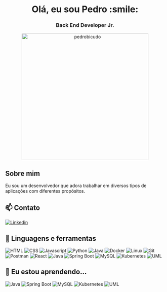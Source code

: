 <!--
**PedroBicudo/PedroBicudo** is a ✨ _special_ ✨ repository because its `README.md` (this file) appears on your GitHub profile.

Here are some ideas to get you started:

- 🔭 I’m currently working on ...
- 🌱 I’m currently learning ...
- 👯 I’m looking to collaborate on ...
- 🤔 I’m looking for help with ...
- 💬 Ask me about ...
- 📫 How to reach me: ...
- 😄 Pronouns: ...
- ⚡ Fun fact: ...
-->
<h1 align="center">Olá, eu sou Pedro :smile:</h1>
<h3 align="center">Back End Developer Jr.</h3>

<p align="center">
  <img width="400em" src="https://github-readme-stats.vercel.app/api?username=pedrobicudo&show_icons=true&locale=en&theme=radical" alt="pedrobicudo"/>
</p>

## Sobre mim
Eu sou um desenvolvedor que adora trabalhar em diversos tipos de aplicações com diferentes propósitos.
<br>

## 📫 Contato
<a href="https://www.linkedin.com/in/pedro-henrique-augusto-bicudo-30031a179/">
	<img src="https://img.shields.io/badge/Linkedin-197fb7?style=for-the-badge" alt="Linkedin"/>
</a>
<br>


## 🔧 Linguagens e ferramentas
![HTML](https://img.shields.io/badge/HTML-e44d26?style=for-the-badge)
![CSS](https://img.shields.io/badge/CSS-1572b6?style=for-the-badge)
![Javascript](https://img.shields.io/badge/Javascript-e9d63e?style=for-the-badge&logo=javascript&logoColor=31332e)
![Python](https://img.shields.io/badge/Python-0276ba?style=for-the-badge&logo=python&logoColor=FFFFFF)
![Java](https://img.shields.io/badge/Java-e42f31?style=for-the-badge&logo=java&logoColor=00000)
![Docker](https://img.shields.io/badge/Docker-2596ee?style=for-the-badge&logo=docker&logoColor=FFFFFF)
![Linux](https://img.shields.io/badge/Linux-000000?style=for-the-badge&logo=Linux&logoColor=ffffff)
![Git](https://img.shields.io/badge/Git-ed4d28?style=for-the-badge&logo=Git&logoColor=ffffff)
![Postman](https://img.shields.io/badge/Postman-FF6C37?style=for-the-badge&logo=postman&logoColor=white)
![React](https://img.shields.io/badge/react-%2320232a.svg?style=for-the-badge&logo=react&logoColor=%2361DAFB)
![Java](https://img.shields.io/badge/Java-e42f31?style=for-the-badge&logo=java&logoColor=00000)
![Spring Boot](https://img.shields.io/badge/Spring--Boot-67b840?style=for-the-badge&logo=spring-boot&logoColor=FFFFFF)
![MySQL](https://img.shields.io/badge/MySQL-055169?style=for-the-badge)
![Kubernetes](https://img.shields.io/badge/Kubernetes-3369dd?style=for-the-badge&logo=kubernetes&logoColor=FFFFFF)
![UML](https://img.shields.io/badge/UML-9c2146?style=for-the-badge)
<br>

## 🌱 Eu estou aprendendo...
![Java](https://img.shields.io/badge/Java-e42f31?style=for-the-badge&logo=java&logoColor=00000)
![Spring Boot](https://img.shields.io/badge/Spring--Boot-67b840?style=for-the-badge&logo=spring-boot&logoColor=FFFFFF)
![MySQL](https://img.shields.io/badge/MySQL-055169?style=for-the-badge)
![Kubernetes](https://img.shields.io/badge/Kubernetes-3369dd?style=for-the-badge&logo=kubernetes&logoColor=FFFFFF)
![UML](https://img.shields.io/badge/UML-9c2146?style=for-the-badge)
<br>
